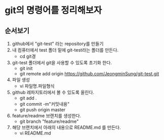# git의 명령어를 정리해보자

## 순서보기
1. github에서 "git-test" 라는 repository를 만들기
2. 내 컴퓨터에서 test 폴더 밑에 git-test라는 폴더를 만든다.
	- cd git경
3. git-test 폴더에서 git을 사용할 수 있도록 초기화 한다.
	- git init
	- git remote add origin https://github.com/JeongminSung/git-test.git
4. 파일 생성 
	- vi 파일명.파일형식
5. github 레파지토리에서 볼 수 있도록 올린다.
	- git add .
	- git commit -m"커밋내용"
	- git push origin master
6. feature/readme 브랜치를 생성한다.
	- git branch "feature/readme"
7.  해당 브랜치에서 아래의 내용으로 README.md 를 만든다.
	- vi README.md

